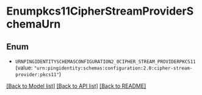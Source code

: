 # Enumpkcs11CipherStreamProviderSchemaUrn

## Enum


* `URNPINGIDENTITYSCHEMASCONFIGURATION2_0CIPHER_STREAM_PROVIDERPKCS11` (value: `"urn:pingidentity:schemas:configuration:2.0:cipher-stream-provider:pkcs11"`)


[[Back to Model list]](../README.md#documentation-for-models) [[Back to API list]](../README.md#documentation-for-api-endpoints) [[Back to README]](../README.md)


